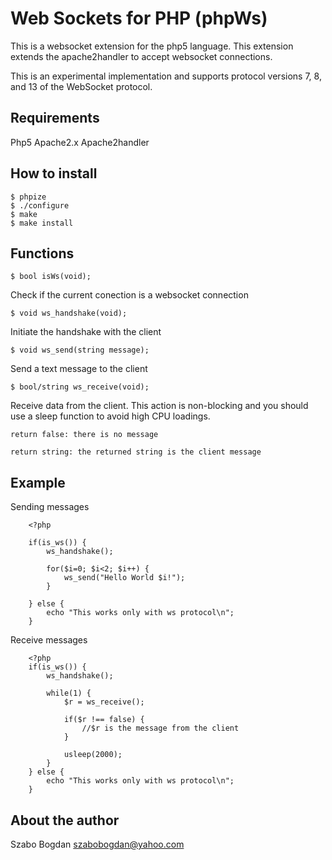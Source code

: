 # Web Sockets for PHP  (phpWs)

This is a websocket extension for the php5 language. This extension extends the apache2handler to 
accept websocket connections.

This is an experimental implementation and supports protocol versions 7, 8, and 13 of the WebSocket protocol.


## Requirements

Php5
Apache2.x
Apache2handler

## How to install

	$ phpize
	$ ./configure
	$ make
	$ make install

## Functions

	$ bool isWs(void);

Check if the current conection is a websocket connection

	$ void ws_handshake(void);

Initiate the handshake with the client

	$ void ws_send(string message);

Send a text message to the client

	$ bool/string ws_receive(void);

Receive data from the client. This action is non-blocking and you should use a sleep function to avoid high CPU loadings.
	
	return false: there is no message

	return string: the returned string is the client message


## Example


Sending messages

		<?php
			
		if(is_ws()) {
			ws_handshake();
			
			for($i=0; $i<2; $i++) {
				ws_send("Hello World $i!");
			}

		} else {
			echo "This works only with ws protocol\n";
		}


Receive messages

		<?php
		if(is_ws()) {
			ws_handshake();

			while(1) {
				$r = ws_receive();
				
				if($r !== false) {
					//$r is the message from the client
				}

				usleep(2000);
			}
		} else {
			echo "This works only with ws protocol\n";
		}


## About the author

Szabo Bogdan
szabobogdan@yahoo.com

